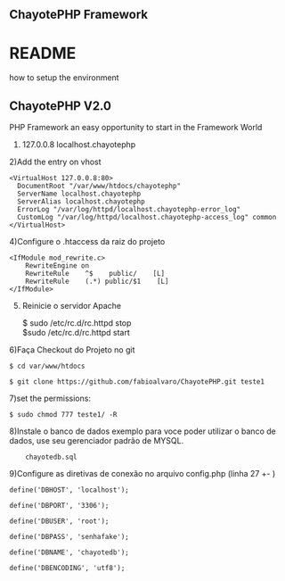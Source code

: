 
## ChayotePHP Framework 

# README #

how to setup the environment


ChayotePHP V2.0
----------------------------

PHP Framework an easy opportunity to start in the Framework World


1)
    127.0.0.8 		localhost.chayotephp

2)Add the entry on vhost

    <VirtualHost 127.0.0.8:80>
      DocumentRoot "/var/www/htdocs/chayotephp"
      ServerName localhost.chayotephp
      ServerAlias localhost.chayotephp
      ErrorLog "/var/log/httpd/localhost.chayotephp-error_log"
      CustomLog "/var/log/httpd/localhost.chayotephp-access_log" common    
    </VirtualHost>
  
  4)Configure o .htaccess da raiz do projeto

    <IfModule mod_rewrite.c>
        RewriteEngine on
        RewriteRule    ^$    public/    [L]
        RewriteRule    (.*) public/$1    [L]
    </IfModule>
    
    
5) Reinicie o servidor Apache
    
    $ sudo /etc/rc.d/rc.httpd stop                                                                                                                            
    $sudo /etc/rc.d/rc.httpd start  
    
    
    
6)Faça Checkout do Projeto no git
    
    $ cd var/www/htdocs
    
    $ git clone https://github.com/fabioalvaro/ChayotePHP.git teste1

    
    
    
7)set the permissions:
    
    $ sudo chmod 777 teste1/ -R

    
8)Instale o banco de dados exemplo para voce poder utilizar o banco de dados, use seu gerenciador padrão de MYSQL.
    
        chayotedb.sql
        
        
9)Configure as diretivas de conexão no arquivo config.php (linha 27 +- )
    
    define('DBHOST', 'localhost');
    
    define('DBPORT', '3306');
    
    define('DBUSER', 'root');
    
    define('DBPASS', 'senhafake');
    
    define('DBNAME', 'chayotedb');
    
    define('DBENCODING', 'utf8');
        
        
        
    
    
    
